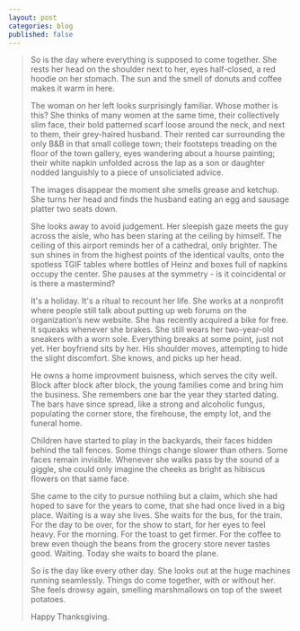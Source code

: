 ```yaml
---
layout: post
categories: blog
published: false
---
```


> So is the day where everything is supposed to come together. She rests her head on the shoulder next to her, eyes half-closed, a red hoodie on her stomach. The sun and the smell of donuts and coffee makes it warm in here.
>
> The woman on her left looks surprisingly familiar. Whose mother is this? She thinks of many women at the same time, their collectively slim face, their bold patterned scarf loose around the neck, and next to them, their grey-haired husband. Their rented car surrounding the only B&B in that small college town; their footsteps treading on the floor of the town gallery, eyes wandering about a hourse painting; their white napkin unfolded across the lap as a son or daughter nodded languishly to a piece of unsoliciated advice.
>
> The images disappear the moment she smells grease and ketchup. She turns her head and finds the husband eating an egg and sausage platter two seats down.
>
> She looks away to avoid judgement. Her sleepish gaze meets the guy across the aisle, who has been staring at the ceiling by himself. The ceiling of this airport reminds her of a cathedral, only brighter. The sun shines in from the highest points of the identical vaults, onto the spotless TGIF tables where bottles of Heinz and boxes full of napkins occupy the center. She pauses at the symmetry - is it coincidental or is there a mastermind?
>
> It's a holiday. It's a ritual to recount her life. She works at a nonprofit where people still talk about putting up web forums on the organization’s new website. She has recently acquired a bike for free. It squeaks whenever she brakes. She still wears her two-year-old sneakers with a worn sole. Everything breaks at some point, just not yet. Her boyfriend sits by her. His shoulder moves, attempting to hide the slight discomfort. She knows, and picks up her head.
>
> He owns a home improvment buisness, which serves the city well. Block after block after block, the young families come and bring him the business. She remembers one bar the year they started dating. The bars have since spread, like a strong and alcoholic fungus, populating the corner store, the firehouse, the empty lot, and the funeral home.
>
> Children have started to play in the backyards, their faces hidden behind the tall fences. Some things change slower than others. Some faces remain invisible. Whenever she walks pass by the sound of a giggle, she could only imagine the cheeks as bright as hibiscus flowers on that same face.
>
> She came to the city to pursue nothiing but a claim, which she had hoped to save for the years to come, that she had once lived in a big place. Waiting is a way she lives. She waits for the bus, for the train. For the day to be over, for the show to start, for her eyes to feel heavy. For the morning. For the toast to get firmer. For the coffee to brew even though the beans from the grocery store never tastes good. Waiting. Today she waits to board the plane.
>
> So is the day like every other day. She looks out at the huge machines running seamlessly. Things do come together, with or without her. She feels drowsy again, smelling marshmallows on top of the sweet potatoes.
>
> Happy Thanksgiving.